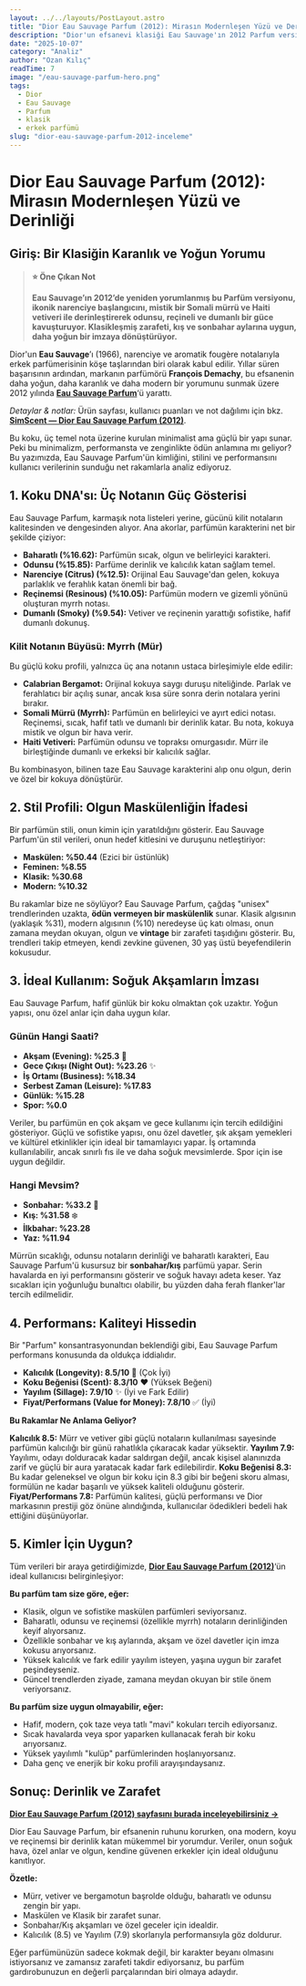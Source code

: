 ```yaml
---
layout: ../../layouts/PostLayout.astro
title: "Dior Eau Sauvage Parfum (2012): Mirasın Modernleşen Yüzü ve Derinliği"
description: "Dior'un efsanevi klasiği Eau Sauvage'ın 2012 Parfum versiyonunun koku DNA'sı, stil profili, ideal kullanım ve performansını kullanıcı verileriyle analiz."
date: "2025-10-07"
category: "Analiz"
author: "Ozan Kılıç"
readTime: 7
image: "/eau-sauvage-parfum-hero.png"
tags:
  - Dior
  - Eau Sauvage
  - Parfum
  - klasik
  - erkek parfümü
slug: "dior-eau-sauvage-parfum-2012-inceleme"
---
```



# Dior Eau Sauvage Parfum (2012): Mirasın Modernleşen Yüzü ve Derinliği

## Giriş: Bir Klasiğin Karanlık ve Yoğun Yorumu

> **⭐ Öne Çıkan Not**
>
> **Eau Sauvage’ın 2012’de yeniden yorumlanmış bu Parfüm versiyonu, ikonik narenciye başlangıcını, mistik bir Somali mürrü ve Haiti vetiveri ile derinleştirerek odunsu, reçineli ve dumanlı bir güce kavuşturuyor. Klasikleşmiş zarafeti, kış ve sonbahar aylarına uygun, daha yoğun bir imzaya dönüştürüyor.**

Dior'un **Eau Sauvage**’ı (1966), narenciye ve aromatik fougère notalarıyla erkek parfümerisinin köşe taşlarından biri olarak kabul edilir. Yıllar süren başarısının ardından, markanın parfümörü **François Demachy**, bu efsanenin daha yoğun, daha karanlık ve daha modern bir yorumunu sunmak üzere 2012 yılında [**Eau Sauvage Parfum**](https://www.simscent.com/p/dior/eau-sauvage-parfum)‘ü yarattı.

_Detaylar & notlar:_ Ürün sayfası, kullanıcı puanları ve not dağılımı için bkz. [**SimScent — Dior Eau Sauvage Parfum (2012)**](https://www.simscent.com/p/dior/eau-sauvage-parfum).

Bu koku, üç temel nota üzerine kurulan minimalist ama güçlü bir yapı sunar. Peki bu minimalizm, performansta ve zenginlikte ödün anlamına mı geliyor? Bu yazımızda, Eau Sauvage Parfum'ün kimliğini, stilini ve performansını kullanıcı verilerinin sunduğu net rakamlarla analiz ediyoruz.

## 1. Koku DNA'sı: Üç Notanın Güç Gösterisi

Eau Sauvage Parfum, karmaşık nota listeleri yerine, gücünü kilit notaların kalitesinden ve dengesinden alıyor. Ana akorlar, parfümün karakterini net bir şekilde çiziyor:

- **Baharatlı (%16.62):** Parfümün sıcak, olgun ve belirleyici karakteri.  
- **Odunsu (%15.85):** Parfüme derinlik ve kalıcılık katan sağlam temel.  
- **Narenciye (Citrus) (%12.5):** Orijinal Eau Sauvage'dan gelen, kokuya parlaklık ve ferahlık katan önemli bir bağ.  
- **Reçinemsi (Resinous) (%10.05):** Parfümün modern ve gizemli yönünü oluşturan myrrh notası.  
- **Dumanlı (Smoky) (%9.54):** Vetiver ve reçinenin yarattığı sofistike, hafif dumanlı dokunuş.

### Kilit Notanın Büyüsü: Myrrh (Mür)

Bu güçlü koku profili, yalnızca üç ana notanın ustaca birleşimiyle elde edilir:

- **Calabrian Bergamot:** Orijinal kokuya saygı duruşu niteliğinde. Parlak ve ferahlatıcı bir açılış sunar, ancak kısa süre sonra derin notalara yerini bırakır.  
- **Somali Mürrü (Myrrh):** Parfümün en belirleyici ve ayırt edici notası. Reçinemsi, sıcak, hafif tatlı ve dumanlı bir derinlik katar. Bu nota, kokuya mistik ve olgun bir hava verir.  
- **Haiti Vetiveri:** Parfümün odunsu ve topraksı omurgasıdır. Mürr ile birleştiğinde dumanlı ve erkeksi bir kalıcılık sağlar.

Bu kombinasyon, bilinen taze Eau Sauvage karakterini alıp onu olgun, derin ve özel bir kokuya dönüştürür.

## 2. Stil Profili: Olgun Maskülenliğin İfadesi

Bir parfümün stili, onun kimin için yaratıldığını gösterir. Eau Sauvage Parfum'ün stil verileri, onun hedef kitlesini ve duruşunu netleştiriyor:

- **Maskülen: %50.44** (Ezici bir üstünlük)  
- **Feminen: %8.55**  
- **Klasik: %30.68**  
- **Modern: %10.32**

Bu rakamlar bize ne söylüyor? Eau Sauvage Parfum, çağdaş "unisex" trendlerinden uzakta, **ödün vermeyen bir maskülenlik** sunar. Klasik algısının (yaklaşık %31), modern algısının (%10) neredeyse üç katı olması, onun zamana meydan okuyan, olgun ve **vintage** bir zarafeti taşıdığını gösterir. Bu, trendleri takip etmeyen, kendi zevkine güvenen, 30 yaş üstü beyefendilerin kokusudur.

## 3. İdeal Kullanım: Soğuk Akşamların İmzası

Eau Sauvage Parfum, hafif günlük bir koku olmaktan çok uzaktır. Yoğun yapısı, onu özel anlar için daha uygun kılar.

### Günün Hangi Saati?

- **Akşam (Evening): %25.3** 🌙  
- **Gece Çıkışı (Night Out): %23.26** ✨  
- **İş Ortamı (Business): %18.34**  
- **Serbest Zaman (Leisure): %17.83**  
- **Günlük: %15.28**  
- **Spor: %0.0**

Veriler, bu parfümün en çok akşam ve gece kullanımı için tercih edildiğini gösteriyor. Güçlü ve sofistike yapısı, onu özel davetler, şık akşam yemekleri ve kültürel etkinlikler için ideal bir tamamlayıcı yapar. İş ortamında kullanılabilir, ancak sınırlı fıs ile ve daha soğuk mevsimlerde. Spor için ise uygun değildir.

### Hangi Mevsim?

- **Sonbahar: %33.2** 🍂  
- **Kış: %31.58** ❄️  
- **İlkbahar: %23.28**  
- **Yaz: %11.94**

Mürrün sıcaklığı, odunsu notaların derinliği ve baharatlı karakteri, Eau Sauvage Parfum'ü kusursuz bir **sonbahar/kış** parfümü yapar. Serin havalarda en iyi performansını gösterir ve soğuk havayı adeta keser. Yaz sıcakları için yoğunluğu bunaltıcı olabilir, bu yüzden daha ferah flanker'lar tercih edilmelidir.

## 4. Performans: Kaliteyi Hissedin

Bir "Parfum" konsantrasyonundan beklendiği gibi, Eau Sauvage Parfum performans konusunda da oldukça iddialıdır.

- **Kalıcılık (Longevity): 8.5/10** 💪 (Çok İyi)  
- **Koku Beğenisi (Scent): 8.3/10** ❤️ (Yüksek Beğeni)  
- **Yayılım (Sillage): 7.9/10** ✨ (İyi ve Fark Edilir)  
- **Fiyat/Performans (Value for Money): 7.8/10** ✅ (İyi)

**Bu Rakamlar Ne Anlama Geliyor?**

**Kalıcılık 8.5:** Mürr ve vetiver gibi güçlü notaların kullanılması sayesinde parfümün kalıcılığı bir günü rahatlıkla çıkaracak kadar yüksektir. **Yayılım 7.9:** Yayılımı, odayı dolduracak kadar saldırgan değil, ancak kişisel alanınızda zarif ve güçlü bir aura yaratacak kadar fark edilebilirdir. **Koku Beğenisi 8.3:** Bu kadar geleneksel ve olgun bir koku için 8.3 gibi bir beğeni skoru alması, formülün ne kadar başarılı ve yüksek kaliteli olduğunu gösterir. **Fiyat/Performans 7.8:** Parfümün kalitesi, güçlü performansı ve Dior markasının prestiji göz önüne alındığında, kullanıcılar ödedikleri bedeli hak ettiğini düşünüyorlar.

## 5. Kimler İçin Uygun?

Tüm verileri bir araya getirdiğimizde, [**Dior Eau Sauvage Parfum (2012)**](https://www.simscent.com/p/dior/eau-sauvage-parfum-2012-dior)‘ün ideal kullanıcısı belirginleşiyor:

**Bu parfüm tam size göre, eğer:**

- Klasik, olgun ve sofistike maskülen parfümleri seviyorsanız.  
- Baharatlı, odunsu ve reçinemsi (özellikle myrrh) notaların derinliğinden keyif alıyorsanız.  
- Özellikle sonbahar ve kış aylarında, akşam ve özel davetler için imza kokusu arıyorsanız.  
- Yüksek kalıcılık ve fark edilir yayılım isteyen, yaşına uygun bir zarafet peşindeyseniz.  
- Güncel trendlerden ziyade, zamana meydan okuyan bir stile önem veriyorsanız.

**Bu parfüm size uygun olmayabilir, eğer:**

- Hafif, modern, çok taze veya tatlı "mavi" kokuları tercih ediyorsanız.  
- Sıcak havalarda veya spor yaparken kullanacak ferah bir koku arıyorsanız.  
- Yüksek yayılımlı "kulüp" parfümlerinden hoşlanıyorsanız.  
- Daha genç ve enerjik bir koku profili arayışındaysanız.

## Sonuç: Derinlik ve Zarafet

[**Dior Eau Sauvage Parfum (2012) sayfasını burada inceleyebilirsiniz →**](https://www.simscent.com/p/dior/eau-sauvage-parfum)

Dior Eau Sauvage Parfum, bir efsanenin ruhunu korurken, ona modern, koyu ve reçinemsi bir derinlik katan mükemmel bir yorumdur. Veriler, onun soğuk hava, özel anlar ve olgun, kendine güvenen erkekler için ideal olduğunu kanıtlıyor.

**Özetle:**

- Mürr, vetiver ve bergamotun başrolde olduğu, baharatlı ve odunsu zengin bir yapı.  
- Maskülen ve Klasik bir zarafet sunar.  
- Sonbahar/Kış akşamları ve özel geceler için idealdir.  
- Kalıcılık (8.5) ve Yayılım (7.9) skorlarıyla performansıyla göz doldurur.

Eğer parfümünüzün sadece kokmak değil, bir karakter beyanı olmasını istiyorsanız ve zamansız zarafeti takdir ediyorsanız, bu parfüm gardırobunuzun en değerli parçalarından biri olmaya adaydır.
